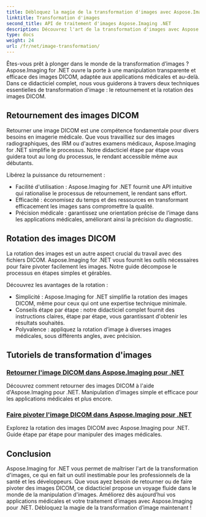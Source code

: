 ```yaml
---
title: Débloquez la magie de la transformation d'images avec Aspose.Imaging .NET
linktitle: Transformation d'images
second_title: API de traitement d'images Aspose.Imaging .NET
description: Découvrez l'art de la transformation d'images avec Aspose.Imaging pour .NET. Apprenez à retourner et à faire pivoter des images DICOM sans effort pour des applications médicales et bien plus encore.
type: docs
weight: 24
url: /fr/net/image-transformation/
---
```


Êtes-vous prêt à plonger dans le monde de la transformation d’images ? Aspose.Imaging for .NET ouvre la porte à une manipulation transparente et efficace des images DICOM, adaptée aux applications médicales et au-delà. Dans ce didacticiel complet, nous vous guiderons à travers deux techniques essentielles de transformation d'image : le retournement et la rotation des images DICOM. 

## Retournement des images DICOM

Retourner une image DICOM est une compétence fondamentale pour divers besoins en imagerie médicale. Que vous travailliez sur des images radiographiques, des IRM ou d'autres examens médicaux, Aspose.Imaging for .NET simplifie le processus. Notre didacticiel étape par étape vous guidera tout au long du processus, le rendant accessible même aux débutants.

Libérez la puissance du retournement :
- Facilité d'utilisation : Aspose.Imaging for .NET fournit une API intuitive qui rationalise le processus de retournement, le rendant sans effort.
- Efficacité : économisez du temps et des ressources en transformant efficacement les images sans compromettre la qualité.
- Précision médicale : garantissez une orientation précise de l’image dans les applications médicales, améliorant ainsi la précision du diagnostic.

## Rotation des images DICOM

La rotation des images est un autre aspect crucial du travail avec des fichiers DICOM. Aspose.Imaging for .NET vous fournit les outils nécessaires pour faire pivoter facilement les images. Notre guide décompose le processus en étapes simples et gérables.

Découvrez les avantages de la rotation :
- Simplicité : Aspose.Imaging for .NET simplifie la rotation des images DICOM, même pour ceux qui ont une expertise technique minimale.
- Conseils étape par étape : notre didacticiel complet fournit des instructions claires, étape par étape, vous garantissant d'obtenir les résultats souhaités.
- Polyvalence : appliquez la rotation d’image à diverses images médicales, sous différents angles, avec précision.

## Tutoriels de transformation d'images
### [Retourner l'image DICOM dans Aspose.Imaging pour .NET](./flip-dicom-image/)
Découvrez comment retourner des images DICOM à l'aide d'Aspose.Imaging pour .NET. Manipulation d’images simple et efficace pour les applications médicales et plus encore.
### [Faire pivoter l'image DICOM dans Aspose.Imaging pour .NET](./rotate-dicom-image/)
Explorez la rotation des images DICOM avec Aspose.Imaging pour .NET. Guide étape par étape pour manipuler des images médicales.

## Conclusion

Aspose.Imaging for .NET vous permet de maîtriser l'art de la transformation d'images, ce qui en fait un outil inestimable pour les professionnels de la santé et les développeurs. Que vous ayez besoin de retourner ou de faire pivoter des images DICOM, ce didacticiel propose un voyage fluide dans le monde de la manipulation d'images. Améliorez dès aujourd’hui vos applications médicales et votre traitement d’images avec Aspose.Imaging pour .NET. Débloquez la magie de la transformation d’image maintenant !